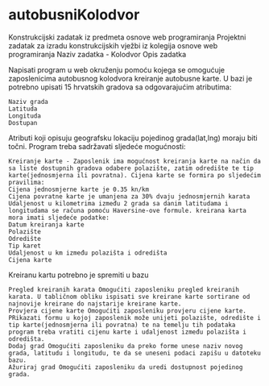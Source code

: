 # autobusniKolodvor
Konstrukcijski zadatak iz predmeta osnove web programiranja
Projektni zadatak za izradu konstrukcijskih vježbi iz kolegija osnove web programiranja
Naziv zadatka - Kolodvor
Opis zadatka

Napisati program u web okruženju pomoću kojega se omogućuje zaposlenicima autobusnog kolodvora kreiranje autobusne karte. U bazi je potrebno upisati 15 hrvatskih gradova sa odgovarajućim atributima:

    Naziv grada
    Latituda
    Longituda
    Dostupan

Atributi koji opisuju geografsku lokaciju pojedinog grada(lat,lng) moraju biti točni. Program treba sadržavati sljedeće mogućnosti:

    Kreiranje karte - Zaposlenik ima mogućnost kreiranja karte na način da sa liste dostupnih gradova odabere polazište, zatim odredište te tip karte(jednosmjerna ili povratna). Cijena karte se formira po sljedećim pravilima:
    Cijena jednosmjerne karte je 0.35 kn/km
    Cijena povratne karte je umanjena za 30% dvaju jednosmjernih karata Udaljenost u kilometrima između 2 grada sa danim latitudama i longitudama se računa pomoću Haversine-ove formule. kreirana karta mora imati sljedeće podatke:
    Datum kreiranja karte
    Polazište
    Odredište
    Tip karet
    Udaljenost u km između polazišta i odredišta
    Cijena karte

Kreiranu kartu potrebno je spremiti u bazu

    Pregled kreiranih karata Omogućiti zaposleniku pregled kreiranih karata. U tabličnom obliku ispisati sve kreirane karte sortirane od najnovije kreirane do najstarije kreirane karte.
    Provjera cijene karte Omogućiti zaposleniku provjeru cijene karte. PRikazati formu u kojoj zaposlenik može unijeti polazište, odredište i tip karte(jednosmjerna ili povratna) te na temelju tih podataka program treba vratiti cijenu karte i udaljenost između polazišta i odredišta.
    Dodaj grad Omogućiti zaposleniku da preko forme unese naziv novog grada, latitudu i longitudu, te da se uneseni podaci zapišu u datoteku bazu.
    Ažuriraj grad Omogućiti zaposleniku da uredi dostupnost pojedinog grada.
